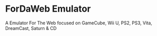# ForDaWeb Emulator
A Emulator For The Web focused on GameCube, Wii U, PS2, PS3, Vita, DreamCast, Saturn & CD 
